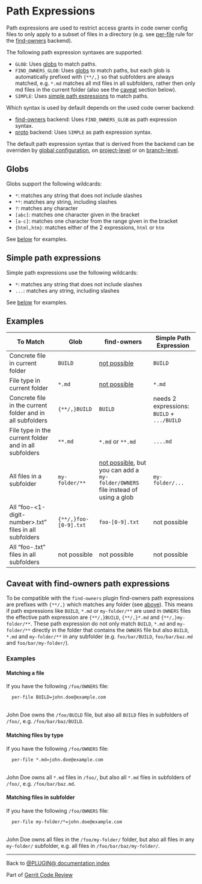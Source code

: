 # Path Expressions

Path expressions are used to restrict access grants in code owner config files
to only apply to a subset of files in a directory (e.g. see
[per-file](backend-find-owners.md#perFile) rule for the
[find-owners](backend-find-owners.md) backend).

The following path expression syntaxes are supported:

* `GLOB`:
  Uses [globs](#globs) to match paths.
* `FIND_OWNERS_GLOB`:
  Uses [globs](#globs) to match paths, but each glob is automatically prefixed
  with `{**/,}` so that subfolders are always matched, e.g. `*.md` matches all
  md files in all subfolders, rather then only md files in the current folder
  (also see the [caveat](#findOwnersCaveat) section below).
* `SIMPLE`:
  Uses [simple path expressions](#simplePathExpressions) to match paths.

Which syntax is used by default depends on the used code owner backend:

* [find-owners](backend-find-owners.md) backend:
  Uses `FIND_OWNERS_GLOB` as path expression syntax.
* [proto](backend-proto.md) backend:
  Uses `SIMPLE` as path expression syntax.

The default path expression syntax that is derived from the backend can be
overriden by [global configuration](config.md#pluginCodeOwnersPathExpressions),
on [project-level](config.md#codeOwnersPathExpressions) or on
[branch-level](config.md#codeOwnersBranchPathExpressions).

## <a id="globs">Globs

Globs support the following wildcards:

* `*`: matches any string that does not include slashes
* `**`: matches any string, including slashes
* `?`: matches any character
* `[abc]`: matches one character given in the bracket
* `[a-c]`: matches one character from the range given in the bracket
* `{html,htm}`: matches either of the 2 expressions, `html` or `htm`

See [below](#examples) for examples.

## <a id="simplePathExpressions">Simple path expressions

Simple path expressions use the following wildcards:

* `*`: matches any string that does not include slashes
* `...`: matches any string, including slashes

See [below](#examples) for examples.

## <a id="examples">Examples

| To Match | Glob | find-owners | Simple Path Expression |
| -------- | ---- | ----------- | ---------------------- |
| Concrete file in current folder | `BUILD` | [not possible](#findOwnersCaveatMatchingAFile) | `BUILD` |
| File type in current folder | `*.md` | [not possible](#findOwnersCaveatMatchingFilesByType) | `*.md` |
| Concrete file in the current folder and in all subfolders | `{**/,}BUILD` | `BUILD` | needs 2 expressions: `BUILD` + `.../BUILD` |
| File type in the current folder and in all subfolders | `**.md` | `*.md` or `**.md` | `....md` |
| All files in a subfolder | `my-folder/**` | [not possible](#findOwnersCaveatMatchingFilesInSubfolder), but you can add a `my-folder/OWNERS` file instead of using a glob | `my-folder/...` |
| All “foo-<1-digit-number>.txt” files in all subfolders | `{**/,}foo-[0-9].txt` | `foo-[0-9].txt` |not possible |
| All “foo-<n-digit-number>.txt” files in all subfolders | not possible | not possible | not possible

## <a id="findOwnersCaveat">Caveat with find-owners path expressions

To be compatible with the `find-owners` plugin find-owners path expressions
are prefixes with `{**/,}` which matches any folder (see
[above](path-expressions.md)). This means if path expressions like  `BUILD`,
`*.md` or `my-folder/**` are used in `OWNERS` files the effective path
expression are `{**/,}BUILD`, `{**/,}*.md` and `{**/,}my-folder/**`. These path
expression do not only match `BUILD`, `*.md` and `my-folder/**` directly in the
folder that contains the `OWNERS` file but also `BUILD`, `*.md` and
`my-folder/**` in any subfolder (e.g. `foo/bar/BUILD`, `foo/bar/baz.md` and
`foo/bar/my-folder/`).

### Examples

#### <a id="findOwnersCaveatMatchingAFile">Matching a file

If you have the following `/foo/OWNERS` file:

```
  per-file BUILD=john.doe@example.com
```
\
John Doe owns the `/foo/BUILD` file, but also all `BUILD` files in
subfolders of `/foo/`, e.g. `/foo/bar/baz/BUILD`.

#### <a id="findOwnersCaveatMatchingFilesByType">Matching files by type

If you have the following `/foo/OWNERS` file:

```
  per-file *.md=john.doe@example.com
```
\
John Doe owns all `*.md` files in `/foo/`, but also all `*.md` files in
subfolders of `/foo/`, e.g. `/foo/bar/baz.md`.

#### <a id="findOwnersCaveatMatchingFilesInSubfolder">Matching files in subfolder

If you have the following `/foo/OWNERS` file:

```
  per-file my-folder/*=john.doe@example.com
```
\
John Doe owns all files in the `/foo/my-folder/` folder, but also all files in
any `my-folder/` subfolder, e.g. all files in `/foo/bar/baz/my-folder/`.

---

Back to [@PLUGIN@ documentation index](index.md)

Part of [Gerrit Code Review](../../../Documentation/index.md)
